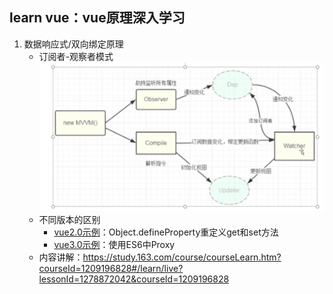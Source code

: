## learn vue：vue原理深入学习
1. 数据响应式/双向绑定原理
    - 订阅者-观察者模式
    ![](./img/mvvm.png)
    - 不同版本的区别
        - [vue2.0示例](https://github.com/jinglecjy/learnVue/blob/master/vue2DataResponse.html)：Object.defineProperty重定义get和set方法
        - [vue3.0示例](https://github.com/jinglecjy/learnVue/blob/master/vue3DataResponse.html)：使用ES6中Proxy
    - 内容讲解：https://study.163.com/course/courseLearn.htm?courseId=1209196828#/learn/live?lessonId=1278872042&courseId=1209196828